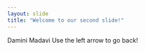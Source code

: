 ```yaml
---
layout: slide
title: "Welcome to our second slide!"
---
```

Damini Madavi
Use the left arrow to go back!
